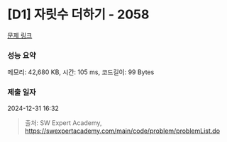 # [D1] 자릿수 더하기 - 2058 

[문제 링크](https://swexpertacademy.com/main/code/problem/problemDetail.do?contestProbId=AV5QPRjqA10DFAUq) 

### 성능 요약

메모리: 42,680 KB, 시간: 105 ms, 코드길이: 99 Bytes

### 제출 일자

2024-12-31 16:32



> 출처: SW Expert Academy, https://swexpertacademy.com/main/code/problem/problemList.do